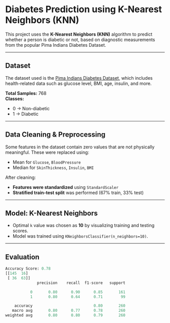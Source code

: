 # Diabetes Prediction using K-Nearest Neighbors (KNN)

This project uses the **K-Nearest Neighbors (KNN)** algorithm to predict whether a person is diabetic or not, based on diagnostic measurements from the popular Pima Indians Diabetes Dataset.

---

## Dataset

The dataset used is the [Pima Indians Diabetes Dataset](https://www.kaggle.com/datasets/uciml/pima-indians-diabetes-database), which includes health-related data such as glucose level, BMI, age, insulin, and more.

**Total Samples:** 768  
**Classes:**  
- 0 → Non-diabetic  
- 1 → Diabetic

---

## Data Cleaning & Preprocessing

Some features in the dataset contain zero values that are not physically meaningful. These were replaced using:

- Mean for `Glucose`, `BloodPressure`
- Median for `SkinThickness`, `Insulin`, `BMI`

After cleaning:
- **Features were standardized** using `StandardScaler`
- **Stratified train-test split** was performed (67% train, 33% test)

---

## Model: K-Nearest Neighbors

- Optimal `k` value was chosen as **10** by visualizing training and testing scores.
- Model was trained using `KNeighborsClassifier(n_neighbors=10)`.

---

## Evaluation

```python
Accuracy Score: 0.78
[[145  16]
 [ 36  63]]
              precision    recall  f1-score   support

           0       0.80      0.90      0.85       161
           1       0.80      0.64      0.71        99

    accuracy                           0.80       260
   macro avg       0.80      0.77      0.78       260
weighted avg       0.80      0.80      0.79       260
